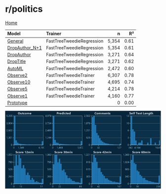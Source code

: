 # r/politics

[Home](../index.md)

|Model|Trainer|n|R²|
|:---|:---|---:|---:|
|[General](models/guess_politics_General.md)|FastTreeTweedieRegression|5,354|0.61|
|[DropAuthor_N+1](models/guess_politics_DropAuthor_N+1.md)|FastTreeTweedieRegression|5,354|0.61|
|[DropAuthor](models/guess_politics_DropAuthor.md)|FastTreeTweedieRegression|3,271|0.64|
|[DropTitle](models/guess_politics_DropTitle.md)|FastTreeTweedieRegression|3,271|0.62|
|[AutoML](models/guess_politics_AutoML.md)|FastTreeTweedieRegression|2,472|0.60|
|[Observe2](models/guess_politics_Observe2.md)|FastTreeTweedieTrainer|6,307|0.78|
|[Observe10](models/guess_politics_Observe10.md)|FastTreeTweedieTrainer|4,695|0.74|
|[Observe5](models/guess_politics_Observe5.md)|FastTreeTweedieTrainer|4,214|0.78|
|[Observe1](models/guess_politics_Observe1.md)|FastTreeTweedieTrainer|4,160|0.77|
|[Prototype](models/guess_politics_Prototype.md)||0|0.00|

![r/politics Distributions (guess)](../images/guess_politics_Distributions.png "r/politics Distributions (guess)")

